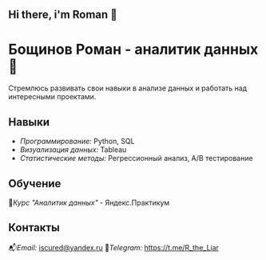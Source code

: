 ## Hi there, i'm Roman 👋

<!--
**RomanGHP/RomanGHP** is a ✨ _special_ ✨ repository because its `README.md` (this file) appears on your GitHub profile.

Here are some ideas to get you started:

- 🔭 I’m currently working on ...
- 🌱 I’m currently learning ...
- 👯 I’m looking to collaborate on ...
- 🤔 I’m looking for help with ...
- 💬 Ask me about ...
- 📫 How to reach me: ...
- 😄 Pronouns: ...
- ⚡ Fun fact: ...
-->
# Бощинов Роман - аналитик данных 👋

Стремлюсь развивать свои навыки в анализе данных и работать над интересными проектами.

## Навыки

* *Программирование:* Python, SQL
* *Визуализация данных:* Tableau
* *Статистические методы:* Регрессионный анализ, A/B тестирование

## Обучение

🐍*Курс "Аналитик данных"* - Яндекс.Практикум

## Контакты

📬*Email:* iscured@yandex.ru
💬*Telegram:* https://t.me/R_the_Liar
